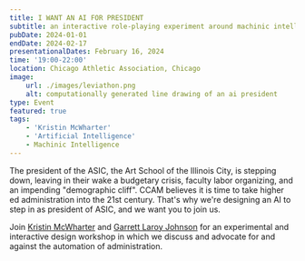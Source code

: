```yaml
---
title: I WANT AN AI FOR PRESIDENT
subtitle: an interactive role-playing experiment around machinic intelligence and institutional power
pubDate: 2024-01-01
endDate: 2024-02-17
presentationalDates: February 16, 2024
time: '19:00-22:00'
location: Chicago Athletic Association, Chicago
image:
    url: ./images/leviathon.png
    alt: computationally generated line drawing of an ai president
type: Event
featured: true
tags:
    - 'Kristin McWharter'
    - 'Artificial Intelligence'
    - Machinic Intelligence
---
```


The president of the ASIC, the Art School of the Illinois City, is stepping down, leaving in their wake a budgetary crisis, faculty labor organizing, and an impending "demographic cliff". CCAM believes it is time to take higher ed administration into the 21st century. That's why we're designing an AI to step in as president of ASIC, and we want you to join us.

Join [Kristin McWharter](https://kristinmcwharter.com/) and [Garrett Laroy Johnson](https://garrettlaroyjohnson.com) for an experimental and interactive design workshop in which we discuss and advocate for and against the automation of administration.

